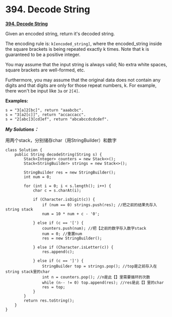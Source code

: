 # 394. Decode String

[ **394. Decode String**](https://leetcode.com/problems/decode-string/description/)

Given an encoded string, return it's decoded string.

The encoding rule is: `k[encoded_string]`, where the encoded\_string inside the square brackets is being repeated exactly k times. Note that k is guaranteed to be a positive integer.

You may assume that the input string is always valid; No extra white spaces, square brackets are well-formed, etc.

Furthermore, you may assume that the original data does not contain any digits and that digits are only for those repeat numbers, k. For example, there won't be input like `3a` or `2[4]`.

**Examples:**

```text
s = "3[a]2[bc]", return "aaabcbc".
s = "3[a2[c]]", return "accaccacc".
s = "2[abc]3[cd]ef", return "abcabccdcdcdef".
```

_**My Solutions：**_

用两个stack，分别储存char（用StringBuilder）和数字

```text
class Solution {
    public String decodeString(String s) {
        Stack<Integer> counters = new Stack<>();
        Stack<StringBuilder> strings = new Stack<>();

        StringBuilder res = new StringBuilder();
        int num = 0;
        
        for (int i = 0; i < s.length(); i++) {
            char c = s.charAt(i);
            
            if (Character.isDigit(c)) {
                if (num == 0) strings.push(res); //把之前的结果先存入string stack
                num = 10 * num + c - '0';
                
            } else if (c == '[') {
                counters.push(num); //把【之前的数字存入数字stack
                num = 0; //重置num
                res = new StringBuilder();
                
            } else if (Character.isLetter(c)) {
                res.append(c);
                
            } else if (c == ']') {
                StringBuilder top = strings.pop(); //top是之前存入在string stack里的char
                int n = counters.pop(); //n是此【】里需要循环的次数
                while (n-- != 0) top.append(res); //res是此【】里的char
                res = top;
            }
        }
        return res.toString();
    }
}
```

